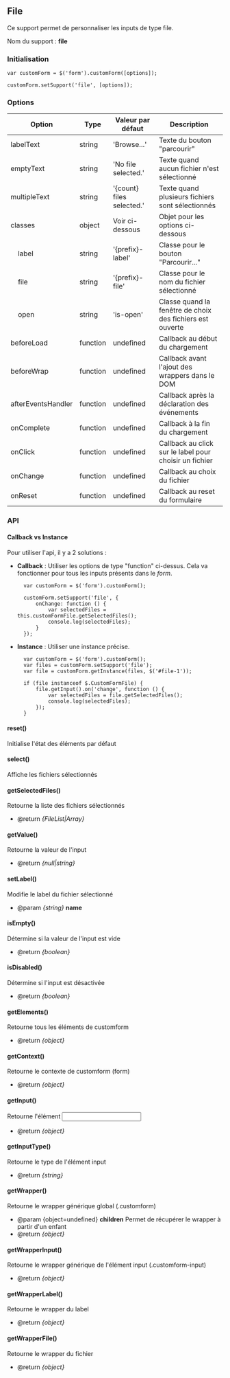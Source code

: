 ## File

Ce support permet de personnaliser les inputs de type file.

Nom du support : **file**


### Initialisation

    var customForm = $('form').customForm([options]);

    customForm.setSupport('file', [options]);


### Options

| Option                        | Type     | Valeur par défaut               | Description                                               |
|-------------------------------|----------|---------------------------------|-----------------------------------------------------------|
| labelText                     | string   | 'Browse...'                     | Texte du bouton "parcourir"                               |
| emptyText                     | string   | 'No file selected.'             | Texte quand aucun fichier n'est sélectionné               |
| multipleText                  | string   | '{count} files selected.'       | Texte quand plusieurs fichiers sont sélectionnés          |
| classes                       | object   | Voir ci-dessous                 | Objet pour les options ci-dessous                         |
| &nbsp;&nbsp;&nbsp;&nbsp;label | string   | '{prefix}-label'                | Classe pour le bouton "Parcourir..."                      |
| &nbsp;&nbsp;&nbsp;&nbsp;file  | string   | '{prefix}-file'                 | Classe pour le nom du fichier sélectionné                 |
| &nbsp;&nbsp;&nbsp;&nbsp;open  | string   | 'is-open'                       | Classe quand la fenêtre de choix des fichiers est ouverte |
| beforeLoad                    | function | undefined                       | Callback au début du chargement                           |
| beforeWrap                    | function | undefined                       | Callback avant l'ajout des wrappers dans le DOM           |
| afterEventsHandler            | function | undefined                       | Callback après la déclaration des événements              |
| onComplete                    | function | undefined                       | Callback à la fin du chargement                           |
| onClick                       | function | undefined                       | Callback au click sur le label pour choisir un fichier    |
| onChange                      | function | undefined                       | Callback au choix du fichier                              |
| onReset                       | function | undefined                       | Callback au reset du formulaire                           |


### API

#### Callback vs Instance

Pour utiliser l'api, il y a 2 solutions :

* **Callback** : Utiliser les options de type "function" ci-dessus. Cela va fonctionner pour tous les inputs présents dans le *form*.

        var customForm = $('form').customForm();
        
        customForm.setSupport('file', {
            onChange: function () {
                var selectedFiles = this.customFormFile.getSelectedFiles();
                console.log(selectedFiles);
            }
        });
    
* **Instance** : Utiliser une instance précise.

        var customForm = $('form').customForm();
        var files = customForm.setSupport('file');
        var file = customForm.getInstance(files, $('#file-1'));
        
        if (file instanceof $.CustomFormFile) {
            file.getInput().on('change', function () {
                var selectedFiles = file.getSelectedFiles();
                console.log(selectedFiles);
            });
        }

#### reset()

Initialise l'état des éléments par défaut

#### select()

Affiche les fichiers sélectionnés

#### getSelectedFiles()

Retourne la liste des fichiers sélectionnés

* @return *{FileList|Array}*

#### getValue()

Retourne la valeur de l'input

* @return *{null|string}*

#### setLabel()

Modifie le label du fichier sélectionné

* @param *{string}* **name**

#### isEmpty()

Détermine si la valeur de l'input est vide

* @return *{boolean}*

#### isDisabled()

Détermine si l'input est désactivée

* @return *{boolean}*

#### getElements()

Retourne tous les éléments de customform

* @return *{object}*

#### getContext()

Retourne le contexte de customform (form)

* @return *{object}*

#### getInput()

Retourne l'élément <input>

* @return *{object}*

#### getInputType()

Retourne le type de l'élément input

* @return *{string}*

#### getWrapper()

Retourne le wrapper générique global (.customform)

* @param {object=undefined} **children** Permet de récupérer le wrapper à partir d'un enfant
* @return *{object}*

#### getWrapperInput()

Retourne le wrapper générique de l'élément input (.customform-input)

* @return *{object}*

#### getWrapperLabel()

Retourne le wrapper du label

* @return *{object}*

#### getWrapperFile()

Retourne le wrapper du fichier

* @return *{object}*